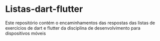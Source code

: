 # Listas-dart-flutter
Este repositório contém o encaminhamentos das respostas das listas de exercícios de dart e flutter da disciplina de desenvolvimento para dispositivos móveis
